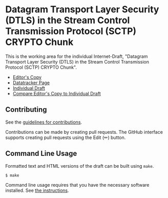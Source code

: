 # Datagram Transport Layer Security (DTLS) in the Stream Control Transmission Protocol (SCTP) CRYPTO Chunk

This is the working area for the individual Internet-Draft, "Datagram Transport Layer Security (DTLS) in the Stream Control Transmission Protocol (SCTP) CRYPTO Chunk".

* [Editor's Copy](https://gloinul.github.io/draft-westerlund-tsvwg-sctp-crypto-dtls/#go.draft-westerlund-tsvwg-sctp-crypto-dtls.html)
* [Datatracker Page](https://datatracker.ietf.org/doc/draft-westerlund-tsvwg-sctp-crypto-dtls)
* [Individual Draft](https://datatracker.ietf.org/doc/html/draft-westerlund-tsvwg-sctp-crypto-dtls)
* [Compare Editor's Copy to Individual Draft](https://gloinul.github.io/draft-westerlund-tsvwg-sctp-crypto-dtls/#go.draft-westerlund-tsvwg-sctp-crypto-dtls.diff)


## Contributing

See the
[guidelines for contributions](https://github.com/gloinul/draft-westerlund-tsvwg-sctp-crypto-dtls/blob/main/CONTRIBUTING.md).

Contributions can be made by creating pull requests.
The GitHub interface supports creating pull requests using the Edit (✏) button.


## Command Line Usage

Formatted text and HTML versions of the draft can be built using `make`.

```sh
$ make
```

Command line usage requires that you have the necessary software installed.  See
[the instructions](https://github.com/martinthomson/i-d-template/blob/main/doc/SETUP.md).

